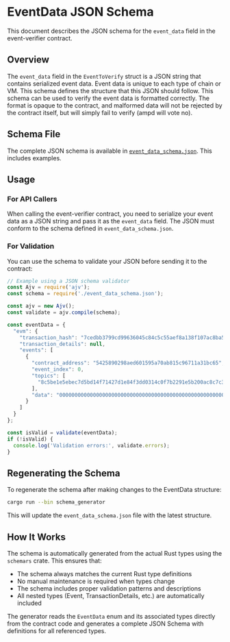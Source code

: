 # EventData JSON Schema

This document describes the JSON schema for the `event_data` field in the event-verifier contract.

## Overview

The `event_data` field in the `EventToVerify` struct is a JSON string that contains serialized event data. Event data is unique to each type of chain or VM. This schema defines the structure that this JSON should follow. This schema can be used to verify the event data is formatted correctly. The format is opaque to the contract, and malformed data will not be rejected by the contract itself, but will simply fail to verify (ampd will vote no).

## Schema File

The complete JSON schema is available in [`event_data_schema.json`](./event_data_schema.json). This includes examples.

## Usage

### For API Callers

When calling the event-verifier contract, you need to serialize your event data as a JSON string and pass it as the `event_data` field. The JSON must conform to the schema defined in `event_data_schema.json`.

### For Validation

You can use the schema to validate your JSON before sending it to the contract:

```javascript
// Example using a JSON schema validator
const Ajv = require('ajv');
const schema = require('./event_data_schema.json');

const ajv = new Ajv();
const validate = ajv.compile(schema);

const eventData = {
  "evm": {
    "transaction_hash": "7cedbb3799cd99636045c84c5c55aef8a138f107ac8ba53a08cad1070ba4385b",
    "transaction_details": null,
    "events": [
      {
        "contract_address": "5425890298aed601595a70ab815c96711a31bc65",
        "event_index": 0,
        "topics": [
          "8c5be1e5ebec7d5bd14f71427d1e84f3dd0314c0f7b2291e5b200ac8c7c3b925"
        ],
        "data": "000000000000000000000000000000000000000000000000000000aa910f88c4"
      }
    ]
  }
};

const isValid = validate(eventData);
if (!isValid) {
  console.log('Validation errors:', validate.errors);
}
```

## Regenerating the Schema

To regenerate the schema after making changes to the EventData structure:

```bash
cargo run --bin schema_generator
```

This will update the `event_data_schema.json` file with the latest structure.

## How It Works

The schema is automatically generated from the actual Rust types using the `schemars` crate. This ensures that:

- The schema always matches the current Rust type definitions
- No manual maintenance is required when types change
- The schema includes proper validation patterns and descriptions
- All nested types (Event, TransactionDetails, etc.) are automatically included

The generator reads the `EventData` enum and its associated types directly from the contract code and generates a complete JSON Schema with definitions for all referenced types.
